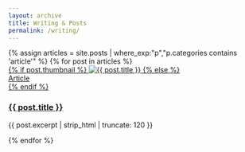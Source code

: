 ```yaml
---
layout: archive
title: Writing & Posts
permalink: /writing/
---
```


<div class="grid cards">
  {% assign articles = site.posts | where_exp:"p","p.categories contains 'article'" %}
  {% for post in articles %}
    <article class="card">
      <a class="card__media" href="{{ post.url | relative_url }}">
        {% if post.thumbnail %}
          <img src="{{ post.thumbnail | relative_url }}" alt="{{ post.title }}" loading="lazy">
        {% else %}
          <div class="card__placeholder">Article</div>
        {% endif %}
      </a>
      <div class="card__body">
        <h3 class="card__title"><a href="{{ post.url | relative_url }}">{{ post.title }}</a></h3>
        <p class="card__excerpt">{{ post.excerpt | strip_html | truncate: 120 }}</p>
      </div>
    </article>
  {% endfor %}
</div>